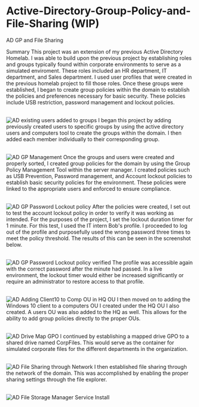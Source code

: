# Active-Directory-Group-Policy-and-File-Sharing (WIP)
AD GP and File Sharing

Summary
This project was an extension of my previous Active Directory Homelab. I was able to build upon the previous project by establishing roles and groups typically found within corporate environments to serve as a simulated enviroment. These roles included an HR department, IT department, and Sales department. I used user profiles that were created in the previous homelab project to fill those roles. Once these groups were established, I began to create group policies within the domain to establish the policies and preferences necessary for basic security. These policies include USB restriction, password management and lockout policies. 

<br/>![AD existing users added to groups](https://github.com/user-attachments/assets/f2f3051e-94fb-4c37-a072-fb3a22dfc1ed)
I began this project by adding previously created users to specific groups by using the active directory users and computers tool to create the groups within the domain. I then added each member individually to their corresponding group.<br/>


<br/>![AD GP Management](https://github.com/user-attachments/assets/6847c464-fcbc-40af-914c-e70f245b47c4)
Once the groups and users were created and properly sorted, I created group policies for the domain by using the Group Policy Management Tool within the server manager. I created policies such as USB Prevention, Password management, and Account lockout policies to establish basic security policies for the environment. These policies were linked to the appropriate users and enforced to ensure compliance.<br/>



<br/>![AD GP Password Lockout policy](https://github.com/user-attachments/assets/ba1a82ee-516b-4ecd-b805-82e676b3872b)
After the policies were created, I set out to test the account lockout policy in order to verify it was working as intended. For the purposes of the project, I set the lockout duration timer for 1 minute. For this test, I used the IT intern Bob's profile. I proceeded to log out of the profile and purposefully used the wrong password three times to meet the policy threshold. The results of this can be seen in the screenshot below.<br/>


<br/>![AD GP Password Lockout policy verified](https://github.com/user-attachments/assets/b0d22b6a-34c7-4e9c-878b-b8a522c49b5a)
The profile was accessible again with the correct password after the minute had passed. In a live environment, the lockout timer would either be increased significantly or require an administrator to restore access to that profile. 


<br/>![AD Adding Client10 to Comp OU in HQ OU](https://github.com/user-attachments/assets/6b7fc812-f763-4887-a133-276fabdc4b23)
I then moved on to adding the Windows 10 client to a computers OU I created under the HQ OU I also created. A users OU was also added to the HQ as well. This allows for the ability to add group policies directly to the proper OUs. 


<br/>![AD Drive Map GPO](https://github.com/user-attachments/assets/0d2e7d1a-d96b-4519-b3ac-851cdbfbd26c)
I continued by establishing a mapped drive GPO to a shared drive named CorpFiles. This would serve as the container for simulated corporate files for the different departments in the organization. 



<br/>![AD File Sharing through Network](https://github.com/user-attachments/assets/033b7f3d-ad42-4c4a-915f-f430d5c11f38)
I then established file sharing through the network of the domain. This was accomplished by enabling the proper sharing settings through the file explorer.


<br/>![AD File Storage Manager Service Install](https://github.com/user-attachments/assets/50fea440-a66b-4a5a-8c87-8151c0ecb736)



